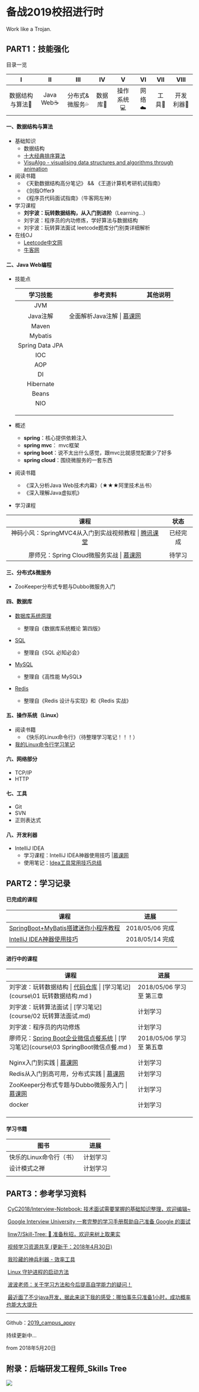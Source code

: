 # 备战2019校招进行时

Work like a Trojan.



## PART1：技能强化

目录一览

|           Ⅰ            |        Ⅱ         |             Ⅲ              |          Ⅳ          |         Ⅴ          |      Ⅵ      |      Ⅶ       |          Ⅷ          |
| :--------------------: | :--------------: | :------------------------: | :-----------------: | :----------------: | :---------: | :----------: | :-----------------: |
| 数据结构与算法:pencil: | Java Web:coffee: | 分布式&微服务:sweat_drops: | 数据库:floppy_disk: | 操作系统:computer: | 网络:cloud: | 工具:hammer: | 开发利器:paperclip: |



#### 一、数据结构与算法

- 基础知识
    - 数据结构
    - [十大经典排序算法](https://www.cnblogs.com/onepixel/articles/7674659.html)
    - [VisuAlgo - visualising data structures and algorithms through animation](https://visualgo.net/en) 
- 阅读书籍
    - 《天勤数据结构高分笔记》 && 《王道计算机考研机试指南》
    - 《剑指Offer》
    - 《程序员代码面试指南》（牛客网左神）
- 学习课程
    - **刘宇波：玩转数据结构，从入门到进阶**（Learning...）
    - 刘宇波：程序员的内功修炼，学好算法与数据结构
    - 刘宇波：玩转算法面试 leetcode题库分门别类详细解析
- 在线OJ
    - [Leetcode中文网](https://leetcode-cn.com/)
    -  [牛客网](https://www.nowcoder.com/)




#### 二、Java Web编程
- 技能点

    |    学习技能     |                           参考资料                           | 其他说明 |
    | :-------------: | :----------------------------------------------------------: | :------: |
    |       JVM       |                                                              |          |
    |    Java注解     | 全面解析Java注解 \| [慕课网](https://www.imooc.com/learn/456) |          |
    |      Maven      |                                                              |          |
    |     Mybatis     |                                                              |          |
    | Spring Data JPA |                                                              |          |
    |       IOC       |                                                              |          |
    |       AOP       |                                                              |          |
    |       DI        |                                                              |          |
    |    Hibernate    |                                                              |          |
    |      Beans      |                                                              |          |
    |       NIO       |                                                              |          |
    |                 |                                                              |          |
    |                 |                                                              |          |
    |                 |                                                              |          |

    

- 概述

    - **spring**：核心提供依赖注入
    - **spring mvc**： mvc框架
    - **spring boot**：说不太出什么感觉，跟mvc比就感觉配置少了好多
    - **spring cloud**：围绕微服务的一套东西 

- 阅读书籍
    - 《深入分析Java Web技术内幕》（★★★阿里技术丛书）
    - 《深入理解Java虚拟机》

- 学习课程

|                             课程                             |   状态   |
| :----------------------------------------------------------: | :------: |
| 神码小风：SpringMVC4从入门到实战视频教程 \| [腾讯课堂](https://ke.qq.com/course/263024) | 已经完成 |
|                                                              |          |
| 廖师兄：Spring Cloud微服务实战 \| [慕课网](https://coding.imooc.com/class/187.html) |  待学习  |



#### 三、分布式&微服务

- ZooKeeper分布式专题与Dubbo微服务入门






#### 四、数据库 

- [数据库系统原理](https://github.com/CyC2018/InnterviewNotes/blob/master/notes/数据库系统原理.md)
  - 整理自《数据库系统概论 第四版》
- [SQL](https://github.com/CyC2018/InnterviewNotes/blob/master/notes/SQL.md)
  - 整理自《SQL 必知必会》

- [MySQL](https://github.com/CyC2018/InnterviewNotes/blob/master/notes/MySQL.md)
  - 整理自《高性能 MySQL》

- [Redis](https://github.com/CyC2018/InnterviewNotes/blob/master/notes/Redis.md)
  - 整理自《Redis 设计与实现》和《Redis 实战》



#### 五、操作系统（Linux）

- 阅读书籍
    - 《快乐的Linux命令行》（待整理学习笔记！！！）
- [我的Linux命令行学习笔记](notes/my_linux_cmd.md)



#### 六、网络部分

- TCP/IP
- HTTP



#### 七、工具

- Git
- SVN
- 正则表达式



#### 八、开发利器

- IntelliJ IDEA 
  - 学习课程：IntelliJ IDEA神器使用技巧 |[慕课网](https://www.imooc.com/learn/924)
  - 使用笔记：[Idea工具常用技巧总结](https://www.jianshu.com/p/131c2deb3ecf)



## PART2：学习记录

#### 已完成的课程

| 课程                                                         | 进展            |
| ------------------------------------------------------------ | --------------- |
| [SpringBoot+MyBatis搭建迷你小程序教程](https://www.imooc.com/learn/945) | 2018/05/06 完成 |
| [IntelliJ IDEA神器使用技巧](https://www.imooc.com/learn/924) | 2018/05/14 完成 |
|                                                              |                 |



#### 进行中的课程

| 课程                                                         | 进展                         |
| ------------------------------------------------------------ | ---------------------------- |
| 刘宇波：玩转数据结构 \| [代码仓库](https://github.com/liuyubobobo/Play-with-Algorithms) \| [学习笔记](course\01 玩转数据结构.md ) | 2018/05/06 学习至 第三章<br> |
| 刘宇波：玩转算法面试 \| [学习笔记](course/02 玩转算法面试.md) | 计划学习                     |
| 刘宇波：程序员的内功修炼                                     | 计划学习                     |
| 廖师兄：[Spring Boot企业微信点餐系统](https://coding.imooc.com/class/117.html) \| [学习笔记](course\03 SpringBoot微信点餐.md ) | 2018/05/06 学习至 第五章     |
|                                                              |                              |
|                                                              |                              |
| Nginx入门到实践 \| [慕课网](https://coding.imooc.com/class/evaluation/121.html#Anchor) | 计划学习                     |
| Redis从入门到高可用，分布式实践 \| [慕课网](https://coding.imooc.com/class/151.html) | 计划学习                     |
| ZooKeeper分布式专题与Dubbo微服务入门 \| [慕课网](https://coding.imooc.com/class/201.html) | 计划学习                     |
| docker                                                       | 计划学习                     |
|                                                              |                              |
|                                                              |                              |
|                                                              |                              |



#### 学习书籍

| 图书                    | 进展     |
| ----------------------- | -------- |
| 快乐的Linux命令行（书） | 计划学习 |
| 设计模式之禅            | 计划学习 |
|                         |          |





## PART3：参考学习资料

​	[CyC2018/Interview-Notebook: 技术面试需要掌握的基础知识整理，欢迎编辑~](https://github.com/CyC2018/Interview-Notebook)

​	[Google Interview University 一套完整的学习手册帮助自己准备 Google 的面试](https://github.com/jwasham/coding-interview-university/blob/master/translations/README-cn.md)

​	[linw7/Skill-Tree: 🐼 准备秋招，欢迎来树上取果实](https://github.com/linw7/Skill-Tree)

​	[视频学习资源共享 (更新于：2018年4月30日)](https://github.com/shiyuan17/share_video/tree/1773f9f1e181d40f3e00041805933ca55932c553)

​	[我珍藏的神兵利器 - 效率工具](https://www.liutf.com/posts/3720794851.html)

​	[Linux 守护进程的启动方法](https://mp.weixin.qq.com/s/DzajJNhcpB3hqWzzm71Q0w)

​	[波波老师：关于学习方法和今后提高自学能力的疑问！](http://coding.imooc.com/learn/questiondetail/46130.html)

​	[最近面了不少java开发，据此来说下我的感受：哪怕事先只准备1小时，成功概率也能大大提升](https://mp.weixin.qq.com/s/TheCxmlDrcz5oFAahz6Rxw)



------



Github：[2019_campus_appy](https://github.com/frank-lam/2019_campus_appy)



持续更新中...

from 2018年5月20日





## 附录：后端研发工程师_Skills Tree

**![](pics/mind/developer_skills_tree.svg)**

